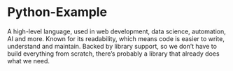 # Python-Example

A high-level language, used in web development, data science, automation, AI and more.
Known for its readability, which means code is easier to write, understand and maintain.
Backed by library support, so we don’t have to build everything from scratch, there’s probably a library that already does what we need.